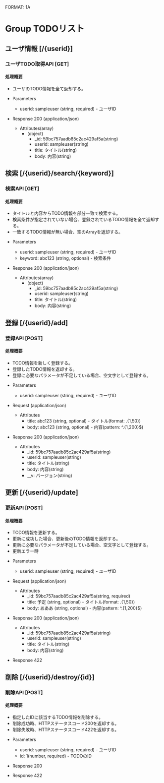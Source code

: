 FORMAT: 1A

# Group TODOリスト
 
## ユーザ情報 [/{userid}]
 
### ユーザTODO取得API [GET]
 
#### 処理概要
 
* ユーザのTODO情報を全て返却する。
 
+ Parameters
    + userid: sampleuser (string, required) - ユーザID
 
+ Response 200 (application/json)
    + Attributes(array)
        + (object)
            + _id: 59bc757aadb85c2ac429af5a(string)
            + userid: sampleuser(string)
            + title: タイトル(string)
            + body: 内容(string)
 
## 検索 [/{userid}/search/{keyword}]
 
### 検索API [GET]
 
#### 処理概要
 
* タイトルと内容からTODO情報を部分一致で検索する。
* 検索条件が指定されていない場合、登録されているTODO情報を全て返却する。
* 一致するTODO情報が無い場合、空のArrayを返却する。
 
+ Parameters
    + userid: sampleuser (string, required) - ユーザID
    + keyword: abc123 (string, optional) - 検索条件
 
+ Response 200 (application/json)
    + Attributes(array)
        + (object)
            + _id: 59bc757aadb85c2ac429af5a(string)
            + userid: sampleuser(string)
            + title: タイトル(string)
            + body: 内容(string)
 
## 登録 [/{userid}/add]
 
### 登録API [POST]
 
#### 処理概要
 
* TODO情報を新しく登録する。
* 登録したTODO情報を返却する。
* 登録に必要なパラメータが不足している場合、空文字として登録する。
 
+ Parameters
    + userid: sampleuser (string, required) - ユーザID
 
+ Request (application/json)
    + Attributes
        + title: abc123 (string, optional) - タイトル(format: .{1,50})
        + body: abc123 (string, optional) - 内容(pattern: ^.{1,200}$)
 
+ Response 200 (application/json)
    + Attributes
        + _id: 59bc757aadb85c2ac429af5a(string)
        + userid: sampleuser(string)
        + title: タイトル(string)
        + body: 内容(string)
        + __v: バージョン(string)
 
## 更新 [/{userid}/update]
 
### 更新API [POST]
 
#### 処理概要
 
* TODO情報を更新する。
* 更新に成功した場合、更新後のTODO情報を返却する。
* 更新に必要なパラメータが不足している場合、空文字として登録する。
* 更新エラー時
 
+ Parameters
    + userid: sampleuser (string, required) - ユーザID
 
+ Request (application/json)
    + Attributes
        + _id: 59bc757aadb85c2ac429af5a(string, required)
        + title: 予定 (string, optional) - タイトル(format: .{1,50})
        + body: あああ (string, optional) - 内容(pattern: ^.{1,200}$)
 
+ Response 200 (application/json)
    + Attributes
        + _id: 59bc757aadb85c2ac429af5a(string)
        + userid: sampleuser(string)
        + title: タイトル(string)
        + body: 内容(string)

+ Response 422
 
## 削除 [/{userid}/destroy/{id}]
 
### 削除API [POST]
 
#### 処理概要
 
* 指定したIDに該当するTODO情報を削除する。
* 削除成功時、HTTPステータスコード200を返却する。
* 削除失敗時、HTTPステータスコード422を返却する。
 
+ Parameters
    + userid: sampleuser (string, required) - ユーザID
    + id: 1(number, required) - TODOのID
 
+ Response 200
 
+ Response 422
 